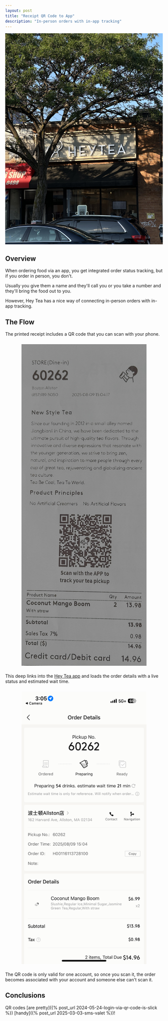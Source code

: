 ```yaml
---
layout: post
title: "Receipt QR Code to App"
description: "In-person orders with in-app tracking"
---
```


<img src="/assets/heytea-store-front.jpeg" alt="front of heytea in Allston, MA">

## Overview

When ordering food via an app, you get integrated order status tracking, but if you order in person, you don't.

Usually you give them a name and they'll call you or you take a number and they'll bring the food out to you.

However, Hey Tea has a nice way of connecting in-person orders with in-app tracking.

## The Flow

The printed receipt includes a QR code that you can scan with your phone.

<div style="display:flex;justify-content:center;padding: 10px 0px;">
<img src="/assets/heytea-receipt.jpeg" width="400" alt="heytea printed receipt with qr code to open the app">
</div>

This deep links into the [Hey Tea app](https://apps.apple.com/us/app/heytea/id6468945008) and loads the order details with a live status and estimated wait time.

<div style="display:flex;justify-content:center;padding: 10px 0px;">
<img src="/assets/heytea-app-order-details.png" width="400" alt="screenshot of the heytea app view you get to after scanning the qr code on the printed receipt">
</div>

The QR code is only valid for one account, so once you scan it, the order becomes associated with your account and someone else can't scan it.

## Conclusions

QR codes [are pretty]({% post_url 2024-05-24-login-via-qr-code-is-slick %}) [handy]({% post_url 2025-03-03-sms-valet %})!
